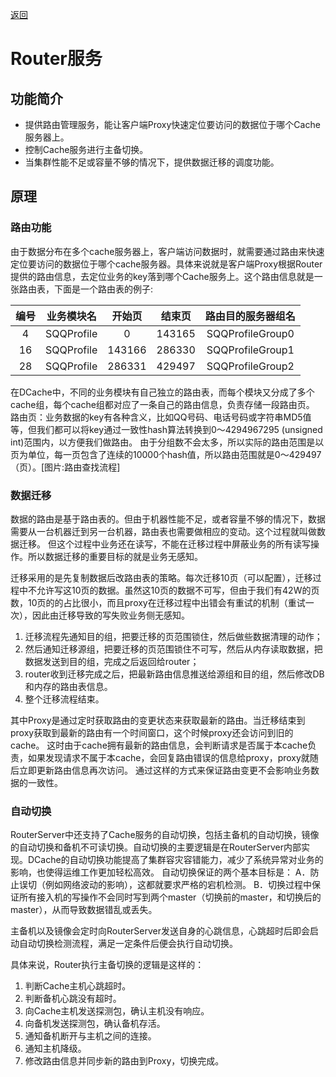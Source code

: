 [返回](../README.md)

# Router服务
## 功能简介
- 提供路由管理服务，能让客户端Proxy快速定位要访问的数据位于哪个Cache服务器上。
- 控制Cache服务进行主备切换。
- 当集群性能不足或容量不够的情况下，提供数据迁移的调度功能。
## 原理
### 路由功能
由于数据分布在多个cache服务器上，客户端访问数据时，就需要通过路由来快速定位要访问的数据位于哪个cache服务器。具体来说就是客户端Proxy根据Router提供的路由信息，去定位业务的key落到哪个Cache服务上。这个路由信息就是一张路由表，下面是一个路由表的例子:

| 编号 | 业务模块名 | 开始页 | 结束页 | 路由目的服务器组名 |
| :---: | :----------: | :-----: | :------: | :----------------: |
| 4 | SQQProfile | 0 | 143165 | SQQProfileGroup0 |
| 16 | SQQProfile | 143166 | 286330 | SQQProfileGroup1 |
| 28 | SQQProfile | 286331 | 429497 | SQQProfileGroup2 |

在DCache中，不同的业务模块有自己独立的路由表，而每个模块又分成了多个cache组，每个cache组都对应了一条自己的路由信息，负责存储一段路由页。
路由页：业务数据的key有各种含义，比如QQ号码、电话号码或字符串MD5值等，但我们都可以将key通过一致性hash算法转换到0～4294967295 (unsigned int)范围内，以方便我们做路由。
由于分组数不会太多，所以实际的路由范围是以页为单位，每一页包含了连续的10000个hash值，所以路由范围就是0～429497（页）。[图片:路由查找流程]

### 数据迁移
数据的路由是基于路由表的。但由于机器性能不足，或者容量不够的情况下，数据需要从一台机器迁到另一台机器，路由表也需要做相应的变动。这个过程就叫做数据迁移。
但这个过程中业务还在读写，不能在迁移过程中屏蔽业务的所有读写操作。所以数据迁移的重要目标的就是业务无感知。

迁移采用的是先复制数据后改路由表的策略。每次迁移10页（可以配置），迁移过程中不允许写这10页的数据。虽然这10页的数据不可写，但由于我们有42W的页数，10页的的占比很小，而且proxy在迁移过程中出错会有重试的机制（重试一次），因此由迁移导致的写失败业务侧无感知。

1. 迁移流程先通知目的组，把要迁移的页范围锁住，然后做些数据清理的动作；
2. 然后通知迁移源组，把要迁移的页范围锁住不可写，然后从内存读取数据，把数据发送到目的组，完成之后返回给router；
3. router收到迁移完成之后，把最新路由信息推送给源组和目的组，然后修改DB和内存的路由表信息。
4. 整个迁移流程结束。

其中Proxy是通过定时获取路由的变更状态来获取最新的路由。当迁移结束到proxy获取到最新的路由有一个时间窗口，这个时候proxy还会访问到旧的cache。
这时由于cache拥有最新的路由信息，会判断请求是否属于本cache负责，如果发现请求不属于本cache，会回复路由错误的信息给proxy，proxy就随后立即更新路由信息再次访问。
通过这样的方式来保证路由变更不会影响业务数据的一致性。

### 自动切换
RouterServer中还支持了Cache服务的自动切换，包括主备机的自动切换，镜像的自动切换和备机不可读切换。自动切换的主要逻辑是在RouterServer内部实现。DCache的自动切换功能提高了集群容灾容错能力，减少了系统异常对业务的影响，也使得运维工作更加轻松高效。
自动切换保证的两个基本目标是：
A．防止误切（例如网络波动的影响），这都就要求严格的宕机检测。
B．切换过程中保证所有接入机的写操作不会同时写到两个master（切换前的master，和切换后的master），从而导致数据错乱或丢失。

主备机以及镜像会定时向RouterServer发送自身的心跳信息，心跳超时后即会启动自动切换检测流程，满足一定条件后便会执行自动切换。

具体来说，Router执行主备切换的逻辑是这样的：
1. 判断Cache主机心跳超时。
2. 判断备机心跳没有超时。
3. 向Cache主机发送探测包，确认主机没有响应。
4. 向备机发送探测包，确认备机存活。
5. 通知备机断开与主机之间的连接。
6. 通知主机降级。
7. 修改路由信息并同步新的路由到Proxy，切换完成。
